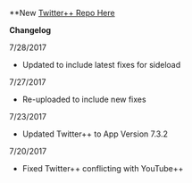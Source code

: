 **New [Twitter++ Repo Here](https://github.com/JMccormick264/TwitterPP)

**Changelog**

7/28/2017

 - Updated to include latest fixes for sideload

7/27/2017

 - Re-uploaded to include new fixes

7/23/2017

 - Updated Twitter++ to App Version 7.3.2

7/20/2017

 - Fixed Twitter++ conflicting with YouTube++